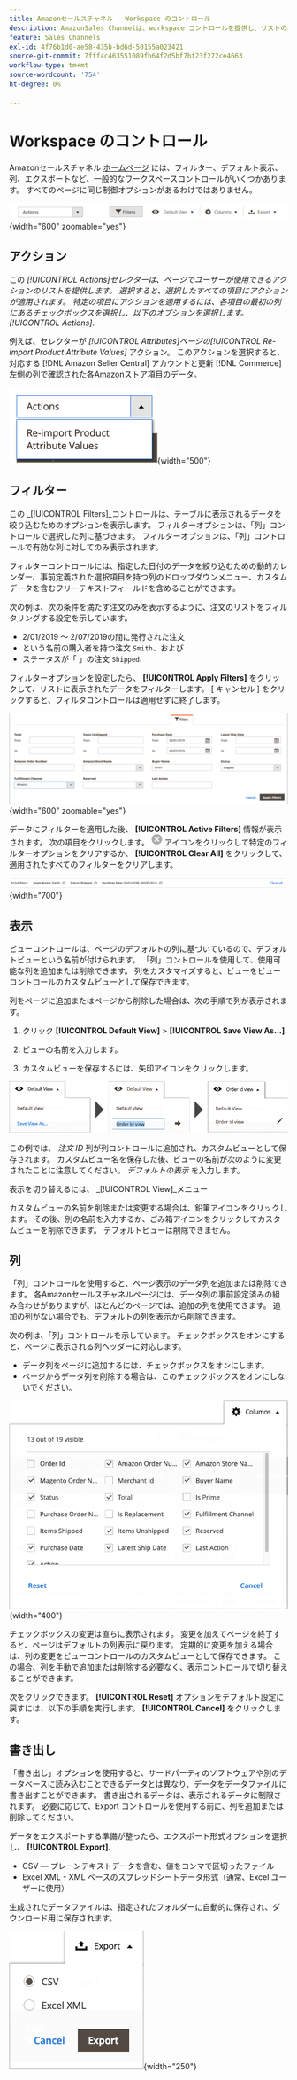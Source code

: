 ```yaml
---
title: Amazonセールスチャネル — Workspace のコントロール
description: AmazonSales Channelは、workspace コントロールを提供し、リストの検索、情報の表示、簡単な操作、およびアクションの適用に役立ちます。
feature: Sales Channels
exl-id: 4f76b1d0-ae58-435b-bd6d-50155a023421
source-git-commit: 7fff4c463551089fb64f2d5bf7bf23f272ce4663
workflow-type: tm+mt
source-wordcount: '754'
ht-degree: 0%

---
```


# Workspace のコントロール

Amazonセールスチャネル [ホームページ](./amazon-sales-channel-home.md) には、フィルター、デフォルト表示、列、エクスポートなど、一般的なワークスペースコントロールがいくつかあります。 すべてのページに同じ制御オプションがあるわけではありません。

![AmazonSales Channelワークスペースのコントロールの例](assets/amazon-workspace-controls.png){width="600" zoomable="yes"}

## アクション

この _[!UICONTROL Actions]_セレクターは、ページでユーザーが使用できるアクションのリストを提供します。 選択すると、選択したすべての項目にアクションが適用されます。 特定の項目にアクションを適用するには、各項目の最初の列にあるチェックボックスを選択し、以下のオプションを選択します。_[!UICONTROL Actions]_.

例えば、セレクターが _[!UICONTROL Attributes]_ページの_[!UICONTROL Re-import Product Attribute Values]_ アクション。 このアクションを選択すると、対応する [!DNL Amazon Seller Central] アカウントと更新 [!DNL Commerce] 左側の列で確認された各Amazonストア項目のデータ。

![アクションメニューの例](assets/amazon-sales-channel-home-actions-option.png){width="500"}

## フィルター

この _[!UICONTROL Filters]_コントロールは、テーブルに表示されるデータを絞り込むためのオプションを表示します。 フィルターオプションは、「列」コントロールで選択した列に基づきます。 フィルターオプションは、「列」コントロールで有効な列に対してのみ表示されます。

フィルターコントロールには、指定した日付のデータを絞り込むための動的カレンダー、事前定義された選択項目を持つ列のドロップダウンメニュー、カスタムデータを含むフリーテキストフィールドを含めることができます。

次の例は、次の条件を満たす注文のみを表示するように、注文のリストをフィルタリングする設定を示しています。

- 2/01/2019 ～ 2/07/2019の間に発行された注文
- という名前の購入者を持つ注文 `Smith`、および
- ステータスが「 」の注文 `Shipped`.

フィルターオプションを設定したら、 **[!UICONTROL Apply Filters]** をクリックして、リストに表示されたデータをフィルターします。 [ キャンセル ] をクリックすると、フィルタコントロールは適用せずに終了します。

![フィルター制御の例](assets/workspace-controls-filters.png){width="600" zoomable="yes"}

データにフィルターを適用した後、 **[!UICONTROL Active Filters]** 情報が表示されます。 次の項目をクリックします。 ![フィルターをクリアアイコン](assets/x-icon-clear-filters.png) アイコンをクリックして特定のフィルターオプションをクリアするか、 **[!UICONTROL Clear All]** をクリックして、適用されたすべてのフィルターをクリアします。

![アクティブなフィルターの例](assets/applied-filters-line.png){width="700"}

## 表示

ビューコントロールは、ページのデフォルトの列に基づいているので、デフォルトビューという名前が付けられます。 「列」コントロールを使用して、使用可能な列を追加または削除できます。 列をカスタマイズすると、ビューをビューコントロールのカスタムビューとして保存できます。

列をページに追加またはページから削除した場合は、次の手順で列が表示されます。

1. クリック **[!UICONTROL Default View]** > **[!UICONTROL Save View As...]**.

1. ビューの名前を入力します。

1. カスタムビューを保存するには、矢印アイコンをクリックします。

![表示コントロールの例](assets/workspace-controls-view.png)

この例では、 _注文 ID_ 列が列コントロールに追加され、カスタムビューとして保存されます。 カスタムビュー名を保存した後、ビューの名前が次のように変更されたことに注意してください。 _デフォルトの表示_ を入力します。

表示を切り替えるには、 _[!UICONTROL View]_メニュー

カスタムビューの名前を削除または変更する場合は、鉛筆アイコンをクリックします。 その後、別の名前を入力するか、ごみ箱アイコンをクリックしてカスタムビューを削除できます。 デフォルトビューは削除できません。

## 列

「列」コントロールを使用すると、ページ表示のデータ列を追加または削除できます。 各Amazonセールスチャネルページには、データ列の事前設定済みの組み合わせがありますが、ほとんどのページでは、追加の列を使用できます。 追加の列がない場合でも、デフォルトの列を表示から削除できます。

次の例は、「列」コントロールを示しています。 チェックボックスをオンにすると、ページに表示される列ヘッダーに対応します。

- データ列をページに追加するには、チェックボックスをオンにします。
- ページからデータ列を削除する場合は、このチェックボックスをオンにしないでください。

![列の制御の例](assets/workspace-controls-columns.png){width="400"}

チェックボックスの変更は直ちに表示されます。 変更を加えてページを終了すると、ページはデフォルトの列表示に戻ります。 定期的に変更を加える場合は、列の変更をビューコントロールのカスタムビューとして保存できます。 この場合、列を手動で追加または削除する必要なく、表示コントロールで切り替えることができます。

次をクリックできます。 **[!UICONTROL Reset]** オプションをデフォルト設定に戻すには、以下の手順を実行します。 **[!UICONTROL Cancel]** をクリックします。

## 書き出し

「書き出し」オプションを使用すると、サードパーティのソフトウェアや別のデータベースに読み込むことできるデータとは異なり、データをデータファイルに書き出すことができます。 書き出されるデータは、表示されるデータに制限されます。 必要に応じて、Export コントロールを使用する前に、列を追加または削除してください。

データをエクスポートする準備が整ったら、エクスポート形式オプションを選択し、 **[!UICONTROL Export]**.

- CSV — プレーンテキストデータを含む、値をコンマで区切ったファイル
- Excel XML - XML ベースのスプレッドシートデータ形式（通常、Excel ユーザーに使用）

生成されたデータファイルは、指定されたフォルダーに自動的に保存され、ダウンロード用に保存されます。

![書き出しコントロール](assets/workspace-controls-export.png){width="250"}
